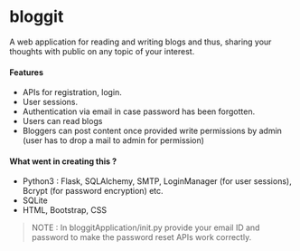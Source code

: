 # bloggit
A web application for reading and writing blogs and thus, sharing your thoughts with public on any topic of your interest. 

#### Features
- APIs for registration, login.
- User sessions.
- Authentication via email in case password has been forgotten.
- Users can read blogs
- Bloggers can post content once provided write permissions by admin (user has to drop a mail to admin for permission)

#### What went in creating this ?
- Python3 : Flask, SQLAlchemy, SMTP, LoginManager (for user sessions), Bcrypt (for password encryption) etc.
- SQLite
- HTML, Bootstrap, CSS

> NOTE : In bloggitApplication/init.py provide your email ID and password to make the password reset APIs work correctly.
